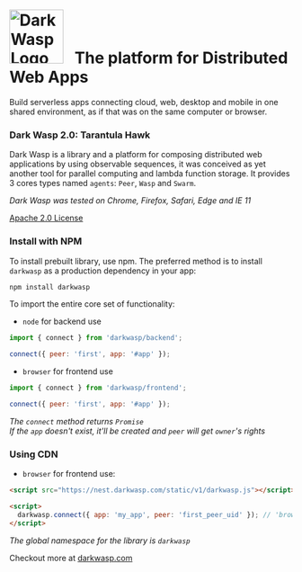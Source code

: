 


<img src="http://nest.darkwasp.com/static/icons/favicon-96x96.png" alt="Dark Wasp Logo" width="96" height="96"> &nbsp; The platform for Distributed Web Apps
======================================

Build serverless apps connecting cloud, web, desktop and mobile in one shared environment, as if that was on the same computer or browser.

### Dark Wasp 2.0: Tarantula Hawk

Dark Wasp is a library and a platform for composing distributed web applications by using observable sequences, it was conceived as yet another tool for parallel computing and lambda function storage. It provides 3 cores types named `agents`: `Peer`, `Wasp` and `Swarm`.

*Dark Wasp was tested on Chrome, Firefox, Safari, Edge and IE 11*

[Apache 2.0 License](https://www.apache.org/licenses/LICENSE-2.0)


### Install with NPM

To install prebuilt library, use npm. The preferred method is to install `darkwasp` as a production dependency in your app:

```sh
npm install darkwasp
```

To import the entire core set of functionality:

 - `node` for backend use

```js
import { connect } from 'darkwasp/backend';

connect({ peer: 'first', app: '#app' });
```

 - `browser` for frontend use

```js
import { connect } from 'darkwasp/frontend';

connect({ peer: 'first', app: '#app' });
```

*The `connect` method returns `Promise`*  
*If the `app` doesn't exist, it'll be created and `peer` will get `owner`'s rights*  


### Using CDN

 - `browser` for frontend use:

```html
<script src="https://nest.darkwasp.com/static/v1/darkwasp.js"></script>

<script>
  darkwasp.connect({ app: 'my_app', peer: 'first_peer_uid' }); // 'browser' word was omitted
</script>
```

*The global namespace for the library is `darkwasp`*  


Checkout more at [darkwasp.com](https://darkwasp.com)
